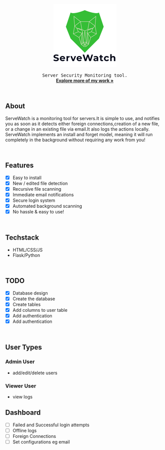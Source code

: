 <p align="center"><img src="static/images/logo.png" width="200px" height="200px" alt="image should be here"></p>
<!-- <h3 align="center">ServeWatch</h3> -->
<p align="center">
	<samp>Server Security Monitoring tool.</samp>
	<br/>
	<a href="https://github/Elik09"><strong>Explore more of my work »</strong> </a>
	<br/>
</p>

<br/>

## About
ServeWatch is a monitoring tool for servers.It is simple to use, and notifies you as soon as it detects either foreign connections,creation of a new file, or a change in an existing file via email.It also logs the actions locally. ServeWatch implements an install and forget
model, meaning it will run completely in the background without requiring any work from you!

<br/>

## Features
- [x] Easy to install
- [x] New / edited file detection
- [x] Recursive file scanning
- [x] Immediate email notifications
- [x] Secure login system
- [x] Automated background scanning
- [x] No hassle & easy to use!

<br/>

## Techstack
- HTML/CSS/JS
- Flask/Python

<br/>

## TODO
- [x] Database design
- [x] Create the database
- [x] Create tables
- [x] Add columns to user table
- [x] Add authentication
- [x] Add authentication

<br/>

## User Types
### Admin User
- add/edit/delete users

### Viewer User
- view logs

## Dashboard
- [ ] Failed and Successful login attempts
- [ ] Offline logs
- [ ] Foreign Connections
- [ ] Set configurations eg email
